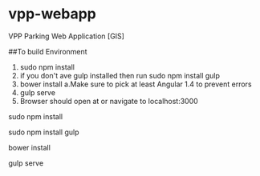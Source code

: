 # vpp-webapp
VPP Parking Web Application [GIS]

##To build Environment
1. sudo npm install
2. if you don't ave gulp installed then run sudo npm install gulp
2. bower install
  a.Make sure to pick at least Angular 1.4 to prevent errors
3. gulp serve
4. Browser should open at or navigate to localhost:3000


sudo npm install

sudo npm install gulp

bower install

gulp serve
